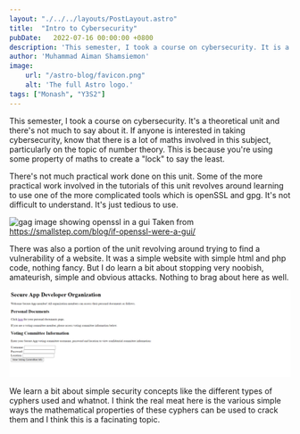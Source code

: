 ```yaml
---
layout: "./../../layouts/PostLayout.astro"
title:  "Intro to Cybersecurity"
pubDate:   2022-07-16 00:00:00 +0800
description: 'This semester, I took a course on cybersecurity. It is a  theoretical unit and there is not much to say about it. If anyone is interested in taking cybersecurity, know that there is a lot of maths involved in this subject, particularly on the topic of number theory. This is because you are using some property of maths to create a "lock" to say the least.'
author: 'Muhammad Aiman Shamsiemon'
image:
    url: "/astro-blog/favicon.png"
    alt: 'The full Astro logo.'
tags: ["Monash", "Y3S2"]
---
```

This semester, I took a course on cybersecurity. It's a  theoretical unit and there's not much to say about it. If anyone is interested in taking cybersecurity, know that there is a lot of maths involved in this subject, particularly on the topic of number theory. This is because you're using some property of maths to create a "lock" to say the least.

There's not much practical work done on this unit. Some of the more practical work involved in the tutorials of this unit revolves around learning to use one of the more complicated tools which is openSSL and gpg. It's not difficult to understand. It's just tedious to use.

<img src="https://smallstep.com/uploads/openssl.png" alt="gag image showing openssl in a gui">
Taken from <a href="https://smallstep.com/blog/if-openssl-were-a-gui/">https://smallstep.com/blog/if-openssl-were-a-gui/</a>

There was also a portion of the unit revolving around trying to find a vulnerability of a website. It was a simple website with simple html and php code, nothing fancy. But I do learn a bit about stopping very noobish, amateurish, simple and obvious attacks. Nothing to brag about here as well.

![html on a page](./../../asset/secapp.png)

We learn a bit about simple security concepts like the different types of cyphers used and whatnot. I think the real meat here is the various simple ways the mathematical properties of these cyphers can be used to crack them and I think this is a facinating topic.